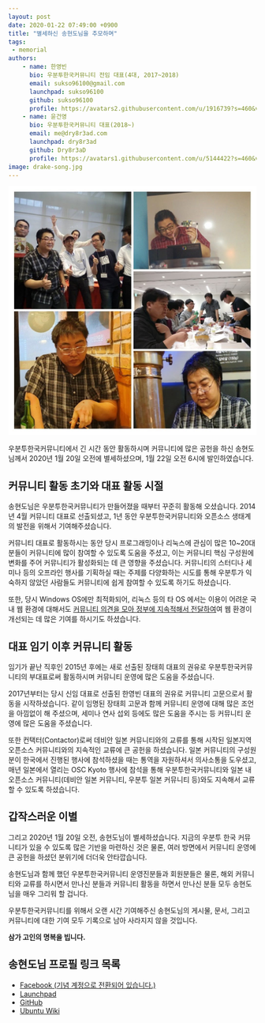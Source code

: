 ```yaml
---
layout: post
date: 2020-01-22 07:49:00 +0900
title: "별세하신 송현도님을 추모하며"
tags:
 - memorial
authors:
    - name: 한영빈
      bio: 우분투한국커뮤니티 전임 대표(4대, 2017~2018)
      email: sukso96100@gmail.com
      launchpad: sukso96100
      github: sukso96100
      profile: https://avatars2.githubusercontent.com/u/1916739?s=460&v=4
    - name: 윤건영
      bio: 우분투한국커뮤니티 대표(2018~)
      email: me@dry8r3ad.com
      launchpad: dry8r3ad
      github: Dry8r3aD
      profile: https://avatars1.githubusercontent.com/u/5144422?s=460&v=4
image: drake-song.jpg
---
```


![](drake-song.jpg)

우분투한국커뮤니티에서 긴 시간 동안 활동하시며 커뮤니티에 많은 공헌을 하신 송현도님께서 2020년 1월 20일 오전에 별세하셨으며, 1월 22일 오전 6시에 발인하였습니다.


## 커뮤니티 활동 초기와 대표 활동 시절

송현도님은 우분투한국커뮤니티가 만들어졌을 때부터 꾸준히 활동해 오셨습니다. 2014년 4월 커뮤니티 대표로 선출되셨고, 1년 동안 우분투한국커뮤니티와 오픈소스 생태계의 발전을 위해서 기여해주셨습니다.

커뮤니티 대표로 활동하시는 동안 당시 프로그래밍이나 리눅스에 관심이 많은 10~20대분들이 커뮤니티에 많이 참여할 수 있도록 도움을 주셨고, 이는 커뮤니티 핵심 구성원에 변화를 주어 커뮤니티가 활성화되는 데 큰 영향을 주셨습니다. 커뮤니티의 스터디나 세미나 등의 오프라인 행사를 기획하실 때는 주제를 다양화하는 시도를 통해 우분투가 익숙하지 않았던 사람들도 커뮤니티에 쉽게 참여할 수 있도록 하기도 하셨습니다.

또한, 당시 Windows OS에만 최적화되어, 리눅스 등의 타 OS 에서는 이용이 어려운 국내 웹 환경에 대해서도 [커뮤니티 의견을 모아 정부에 지속적해서 전달하여](https://forum.ubuntu-kr.org/viewtopic.php?f=4&t=27002&p=121753#p121753)여 웹 환경이 개선되는 데 많은 기여를 하시기도 하셨습니다.


## 대표 임기 이후 커뮤니티 활동

임기가 끝난 직후인 2015년 후에는 새로 선출된 장태희 대표의 권유로 우분투한국커뮤니티의 부대표로써 활동하시며 커뮤니티 운영에 많은 도움을 주셨습니다.

2017년부터는 당시 신임 대표로 선출된 한영빈 대표의 권유로 커뮤니티 고문으로서 활동을 시작하셨습니다. 같이 임명된 장태희 고문과 함께 커뮤니티 운영에 대해 많은 조언을 아낌없이 해 주셨으며, 세미나 연사 섭외 등에도 많은 도움을 주시는 등 커뮤니티 운영에 많은 도움을 주셨습니다.

또한 컨택터(Contactor)로써 데비안 일본 커뮤니티와의 교류를 통해 시작된 일본지역 오픈소스 커뮤니티와의 지속적인 교류에 큰 공헌을 하셨습니다. 일본 커뮤니티의 구성원분이 한국에서 진행된 행사에 참석하셨을 때는 통역을 자원하셔서 의사소통을 도우셨고, 매년 일본에서 열리는 OSC Kyoto 행사에 참석을 통해 우분투한국커뮤니티와 일본 내 오픈소스 커뮤니티(데비안 일본 커뮤니티, 우분투 일본 커뮤니티 등)와도 지속해서 교류할 수 있도록 하셨습니다.


## 갑작스러운 이별

그리고 2020년 1월 20일 오전, 송현도님이 별세하셨습니다. 지금의 우분투 한국 커뮤니티가 있을 수 있도록 많은 기반을 마련하신 것은 물론, 여러 방면에서 커뮤니티 운영에 큰 공헌을 하셨던 분위기에 더더욱 안타깝습니다.

송현도님과 함께 했던 우분투한국커뮤니티 운영진분들과 회원분들은 물론, 해외 커뮤니티와 교류를 하시면서 만나신 분들과 커뮤니티 활동을 하면서 만나신 분들 모두 송현도님을 매우 그리워 할 겁니다.

우분투한국커뮤니티를 위해서 오랜 시간 기여해주신 송현도님의 게시물, 문서, 그리고 커뮤니티에 대한 기여 모두 기록으로 남아 사라지지 않을 것입니다.

**삼가 고인의 명복을 빕니다.**

## 송현도님 프로필 링크 목록
- [Facebook (기념 계정으로 전환되어 있습니다.)](https://fb.me/drakekr)
- [Launchpad](https://launchpad.net/~drakekr)
- [GitHub](https://github.com/drakekr)
- [Ubuntu Wiki](https://wiki.ubuntu.com/Drake%20Song)